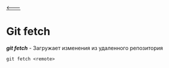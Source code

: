 [<---](/readme.md)

# Git fetch

***git fetch*** - Загружает изменения из удаленного репозитория


```
git fetch <remote>
```